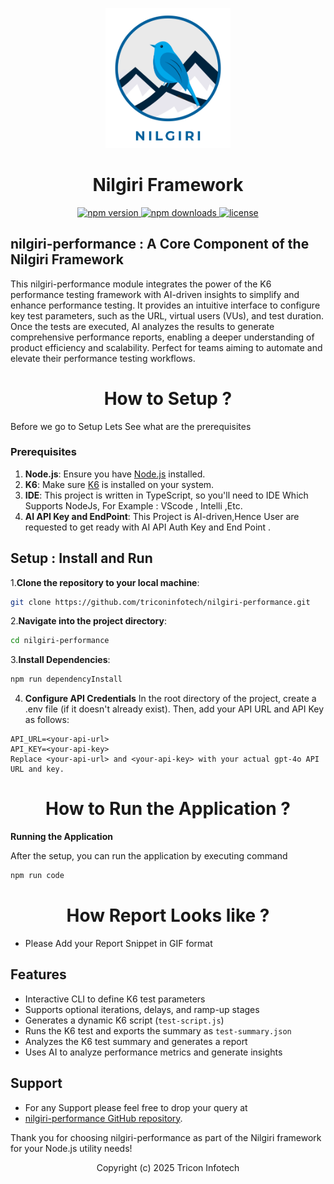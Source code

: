 <p align="center">
  <img src="https://raw.githubusercontent.com/triconinfotech/nilgiri/main/files/nilgiri.PNG" alt="Nilgiri Logo" width="200"/>
</p>
<h1 align="center">Nilgiri Framework</h1>
<p align="center">
    <!-- NPM badges -->
    <a href="https://npmjs.com/package/create-nilgiriperformance">
        <img src="https://img.shields.io/npm/v/create-nilgiriperformance.svg" alt="npm version">
    </a>
    <a href="https://npmjs.com/package/create-nilgiriperformance">
        <img src="https://img.shields.io/npm/dm/create-nilgiriperformance.svg" alt="npm downloads">
    </a>
    <a href="https://github.com/bhuvaneshp2998/Performance-nilgiri/blob/main/LICENSE.txt">
        <img src="https://img.shields.io/npm/l/create-nilgiriperformance.svg" alt="license">
    </a>
</p>

## nilgiri-performance : A Core Component of the Nilgiri Framework

This nilgiri-performance module integrates the power of the K6 performance testing framework with AI-driven insights to simplify and enhance performance testing. It provides an intuitive interface to configure key test parameters, such as the URL, virtual users (VUs), and test duration. Once the tests are executed, AI analyzes the results to generate comprehensive performance reports, enabling a deeper understanding of product efficiency and scalability. Perfect for teams aiming to automate and elevate their performance testing workflows.


<h1 align="center">How to Setup ?</h1>

Before we go to Setup Lets See what are the prerequisites 
### Prerequisites

1. **Node.js**: Ensure you have [Node.js](https://nodejs.org/) installed.
2. **K6**: Make sure [K6](https://k6.io/docs/getting-started/installation/) is installed on your system.
3. **IDE**: This project is written in TypeScript, so you'll need to IDE Which Supports NodeJs, For Example : VScode , Intelli ,Etc.
4. **AI API Key and EndPoint**: This Project is AI-driven,Hence User are requested to get ready with AI API Auth Key and End Point .

## Setup : Install and Run

1.**Clone the repository to your local machine**:

   ```bash
   git clone https://github.com/triconinfotech/nilgiri-performance.git
   ```
2.**Navigate into the project directory**:

   ```bash
   cd nilgiri-performance
   ```

3.**Install Dependencies**:
   ```bash
   npm run dependencyInstall
   ```
4. **Configure API Credentials**
In the root directory of the project, create a .env file (if it doesn't already exist). Then, add your API URL and API Key as follows:

```bashF
API_URL=<your-api-url>
API_KEY=<your-api-key>
Replace <your-api-url> and <your-api-key> with your actual gpt-4o API URL and key.
```

<h1 align="center">How to Run the Application ?</h1>

**Running the Application**

After the setup, you can run the application by executing command

```bash
npm run code
``` 
<h1 align="center">How Report Looks like ?</h1>

* Please Add your Report Snippet in GIF format 

## Features

- Interactive CLI to define K6 test parameters
- Supports optional iterations, delays, and ramp-up stages
- Generates a dynamic K6 script (`test-script.js`)
- Runs the K6 test and exports the summary as `test-summary.json`
- Analyzes the K6 test summary and generates a report
- Uses AI to analyze performance metrics and generate insights

## Support 
* For any Support please feel free to drop your query at 
*   [nilgiri-performance GitHub repository](https://github.com/bhuvaneshp2998/Performance-nilgiri/issues).

Thank you for choosing nilgiri-performance as part of the Nilgiri framework for your Node.js utility needs!
<p align="center">
    Copyright (c) 2025 Tricon Infotech
</p>
